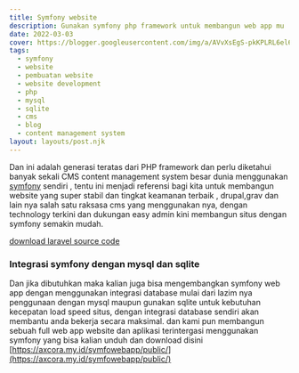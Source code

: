 ```yaml
---
title: Symfony website
description: Gunakan symfony php framework untuk membangun web app mu
date: 2022-03-03
cover: https://blogger.googleusercontent.com/img/a/AVvXsEgS-pkKPLRL6el6tXK9r3I7EsHTEfilnNlM1h9zRycPzsaj9Gw6hy4oFCmnkPzpyOyYcEASTWI7mlONnupn-idx03F9Vo1J1UxkrAJwkizy9rMgp_8PJ1z8WjY-zIv77cU8ngTGJzUCXIun1dr_2UH77-vcdrn3aoae7VGM3s83rOg8dXiG-Zjzvy6k9Q=s236
tags: 
  - symfony
  - website
  - pembuatan website
  - website development
  - php
  - mysql
  - sqlite
  - cms
  - blog
  - content management system
layout: layouts/post.njk
---
```


Dan ini adalah generasi teratas dari PHP framework dan perlu diketahui banyak sekali CMS content management system besar dunia menggunakan [symfony](https://symfony.com/) sendiri , tentu ini menjadi referensi bagi kita untuk membangun website yang super stabil dan tingkat keamanan terbaik , drupal,grav dan lain nya salah satu raksasa cms yang menggunakan nya, dengan technology terkini dan dukungan easy admin kini membangun situs dengan symfony semakin mudah.

[download laravel source code](https://github.com/mesinkasir?tab=repositories&q=symfony&type=&language=&sort=)

### Integrasi symfony dengan mysql dan sqlite

Dan jika dibutuhkan maka kalian juga bisa mengembangkan symfony web app dengan menggunakan integrasi database mulai dari lazim nya penggunaan dengan mysql maupun gunakan sqlite untuk kebutuhan kecepatan load speed situs, dengan integrasi database sendiri akan membantu anda bekerja secara maksimal. dan kami pun membangun sebuah full web app website dan aplikasi terintergasi menggunakan symfony yang bisa kalian unduh dan download disini [https://axcora.my.id/symfowebapp/public/](https://axcora.my.id/symfowebapp/public/)
